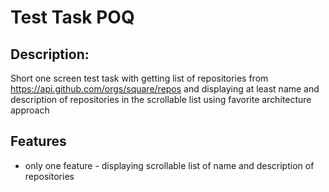 # Test Task POQ

## Description:

Short one screen test task with getting list of repositories
from https://api.github.com/orgs/square/repos and displaying at least name and description of
repositories in the scrollable list using favorite architecture approach

## Features

- only one feature - displaying scrollable list of name and description of repositories